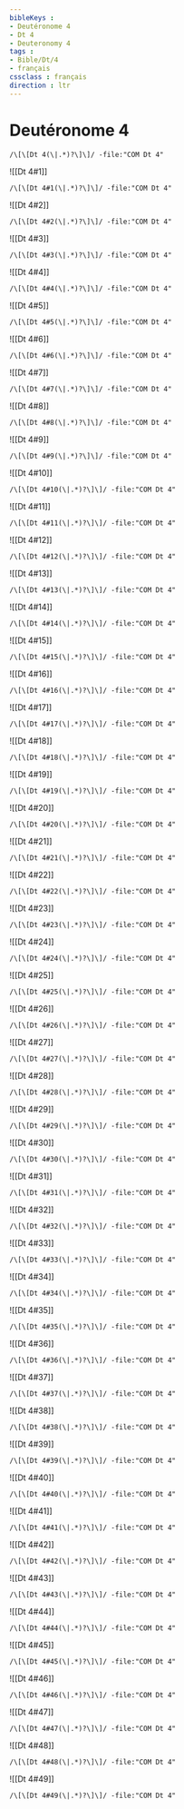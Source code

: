 ```yaml
---
bibleKeys : 
- Deutéronome 4
- Dt 4
- Deuteronomy 4
tags : 
- Bible/Dt/4
- français
cssclass : français
direction : ltr
---
```


# Deutéronome 4

```query
/\[\[Dt 4(\|.*)?\]\]/ -file:"COM Dt 4"
```



![[Dt 4#1]]

```query
/\[\[Dt 4#1(\|.*)?\]\]/ -file:"COM Dt 4"
```

![[Dt 4#2]]

```query
/\[\[Dt 4#2(\|.*)?\]\]/ -file:"COM Dt 4"
```

![[Dt 4#3]]

```query
/\[\[Dt 4#3(\|.*)?\]\]/ -file:"COM Dt 4"
```

![[Dt 4#4]]

```query
/\[\[Dt 4#4(\|.*)?\]\]/ -file:"COM Dt 4"
```

![[Dt 4#5]]

```query
/\[\[Dt 4#5(\|.*)?\]\]/ -file:"COM Dt 4"
```

![[Dt 4#6]]

```query
/\[\[Dt 4#6(\|.*)?\]\]/ -file:"COM Dt 4"
```

![[Dt 4#7]]

```query
/\[\[Dt 4#7(\|.*)?\]\]/ -file:"COM Dt 4"
```

![[Dt 4#8]]

```query
/\[\[Dt 4#8(\|.*)?\]\]/ -file:"COM Dt 4"
```

![[Dt 4#9]]

```query
/\[\[Dt 4#9(\|.*)?\]\]/ -file:"COM Dt 4"
```

![[Dt 4#10]]

```query
/\[\[Dt 4#10(\|.*)?\]\]/ -file:"COM Dt 4"
```

![[Dt 4#11]]

```query
/\[\[Dt 4#11(\|.*)?\]\]/ -file:"COM Dt 4"
```

![[Dt 4#12]]

```query
/\[\[Dt 4#12(\|.*)?\]\]/ -file:"COM Dt 4"
```

![[Dt 4#13]]

```query
/\[\[Dt 4#13(\|.*)?\]\]/ -file:"COM Dt 4"
```

![[Dt 4#14]]

```query
/\[\[Dt 4#14(\|.*)?\]\]/ -file:"COM Dt 4"
```

![[Dt 4#15]]

```query
/\[\[Dt 4#15(\|.*)?\]\]/ -file:"COM Dt 4"
```

![[Dt 4#16]]

```query
/\[\[Dt 4#16(\|.*)?\]\]/ -file:"COM Dt 4"
```

![[Dt 4#17]]

```query
/\[\[Dt 4#17(\|.*)?\]\]/ -file:"COM Dt 4"
```

![[Dt 4#18]]

```query
/\[\[Dt 4#18(\|.*)?\]\]/ -file:"COM Dt 4"
```

![[Dt 4#19]]

```query
/\[\[Dt 4#19(\|.*)?\]\]/ -file:"COM Dt 4"
```

![[Dt 4#20]]

```query
/\[\[Dt 4#20(\|.*)?\]\]/ -file:"COM Dt 4"
```

![[Dt 4#21]]

```query
/\[\[Dt 4#21(\|.*)?\]\]/ -file:"COM Dt 4"
```

![[Dt 4#22]]

```query
/\[\[Dt 4#22(\|.*)?\]\]/ -file:"COM Dt 4"
```

![[Dt 4#23]]

```query
/\[\[Dt 4#23(\|.*)?\]\]/ -file:"COM Dt 4"
```

![[Dt 4#24]]

```query
/\[\[Dt 4#24(\|.*)?\]\]/ -file:"COM Dt 4"
```

![[Dt 4#25]]

```query
/\[\[Dt 4#25(\|.*)?\]\]/ -file:"COM Dt 4"
```

![[Dt 4#26]]

```query
/\[\[Dt 4#26(\|.*)?\]\]/ -file:"COM Dt 4"
```

![[Dt 4#27]]

```query
/\[\[Dt 4#27(\|.*)?\]\]/ -file:"COM Dt 4"
```

![[Dt 4#28]]

```query
/\[\[Dt 4#28(\|.*)?\]\]/ -file:"COM Dt 4"
```

![[Dt 4#29]]

```query
/\[\[Dt 4#29(\|.*)?\]\]/ -file:"COM Dt 4"
```

![[Dt 4#30]]

```query
/\[\[Dt 4#30(\|.*)?\]\]/ -file:"COM Dt 4"
```

![[Dt 4#31]]

```query
/\[\[Dt 4#31(\|.*)?\]\]/ -file:"COM Dt 4"
```

![[Dt 4#32]]

```query
/\[\[Dt 4#32(\|.*)?\]\]/ -file:"COM Dt 4"
```

![[Dt 4#33]]

```query
/\[\[Dt 4#33(\|.*)?\]\]/ -file:"COM Dt 4"
```

![[Dt 4#34]]

```query
/\[\[Dt 4#34(\|.*)?\]\]/ -file:"COM Dt 4"
```

![[Dt 4#35]]

```query
/\[\[Dt 4#35(\|.*)?\]\]/ -file:"COM Dt 4"
```

![[Dt 4#36]]

```query
/\[\[Dt 4#36(\|.*)?\]\]/ -file:"COM Dt 4"
```

![[Dt 4#37]]

```query
/\[\[Dt 4#37(\|.*)?\]\]/ -file:"COM Dt 4"
```

![[Dt 4#38]]

```query
/\[\[Dt 4#38(\|.*)?\]\]/ -file:"COM Dt 4"
```

![[Dt 4#39]]

```query
/\[\[Dt 4#39(\|.*)?\]\]/ -file:"COM Dt 4"
```

![[Dt 4#40]]

```query
/\[\[Dt 4#40(\|.*)?\]\]/ -file:"COM Dt 4"
```

![[Dt 4#41]]

```query
/\[\[Dt 4#41(\|.*)?\]\]/ -file:"COM Dt 4"
```

![[Dt 4#42]]

```query
/\[\[Dt 4#42(\|.*)?\]\]/ -file:"COM Dt 4"
```

![[Dt 4#43]]

```query
/\[\[Dt 4#43(\|.*)?\]\]/ -file:"COM Dt 4"
```

![[Dt 4#44]]

```query
/\[\[Dt 4#44(\|.*)?\]\]/ -file:"COM Dt 4"
```

![[Dt 4#45]]

```query
/\[\[Dt 4#45(\|.*)?\]\]/ -file:"COM Dt 4"
```

![[Dt 4#46]]

```query
/\[\[Dt 4#46(\|.*)?\]\]/ -file:"COM Dt 4"
```

![[Dt 4#47]]

```query
/\[\[Dt 4#47(\|.*)?\]\]/ -file:"COM Dt 4"
```

![[Dt 4#48]]

```query
/\[\[Dt 4#48(\|.*)?\]\]/ -file:"COM Dt 4"
```

![[Dt 4#49]]

```query
/\[\[Dt 4#49(\|.*)?\]\]/ -file:"COM Dt 4"
```

